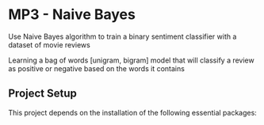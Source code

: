 # MP3 - Naive Bayes

Use Naive Bayes algorithm to train a binary sentiment classifier with a dataset of movie reviews

Learning a bag of words [unigram, bigram] model that will classify a review as positive or negative based on the words it contains

## Project Setup
This project depends on the installation of the following essential packages: